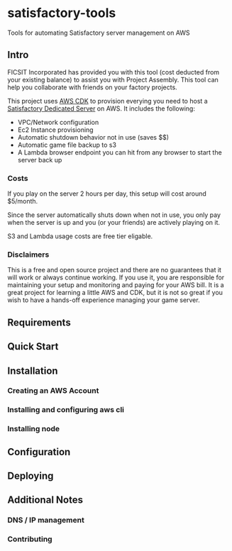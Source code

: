 # satisfactory-tools
Tools for automating Satisfactory server management on AWS

## Intro
FICSIT Incorporated has provided you with this tool (cost deducted from your existing balance) to assist you with Project Assembly.  This tool can help you collaborate with friends on your factory projects.

This project uses [AWS CDK](https://aws.amazon.com/cdk/) to provision everying you need to host a [Satisfactory Dedicated Server](https://satisfactory.fandom.com/wiki/Dedicated_servers) on AWS.  It includes the following:
 - VPC/Network configuration
 - Ec2 Instance provisioning
 - Automatic shutdown behavior not in use (saves $$)
 - Automatic game file backup to s3
 - A Lambda browser endpoint you can hit from any browser to start the server back up

### Costs
If you play on the server 2 hours per day, this setup will cost around $5/month.

Since the server automatically shuts down when not in use, you only pay when the server is up and you (or your friends) are actively playing on it.

S3 and Lambda usage costs are free tier eligable.

### Disclaimers
This is a free and open source project and there are no guarantees that it will work or always continue working.  If you use it, you are responsible for maintaining your setup and monitoring and paying for your AWS bill.  It is a great project for learning a little AWS and CDK, but it is not so great if you wish to have a hands-off experience managing your game server.

## Requirements

## Quick Start

## Installation

### Creating an AWS Account

### Installing and configuring aws cli

### Installing node

## Configuration

## Deploying

## Additional Notes

### DNS / IP management

### Contributing
